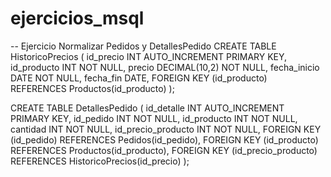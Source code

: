 # ejercicios_msql
-- Ejercicio Normalizar Pedidos y DetallesPedido
CREATE TABLE HistoricoPrecios (
    id_precio INT AUTO_INCREMENT PRIMARY KEY,
    id_producto INT NOT NULL,
    precio DECIMAL(10,2) NOT NULL,
    fecha_inicio DATE NOT NULL,
    fecha_fin DATE,
    FOREIGN KEY (id_producto) REFERENCES Productos(id_producto)
);

CREATE TABLE DetallesPedido (
    id_detalle INT AUTO_INCREMENT PRIMARY KEY,
    id_pedido INT NOT NULL,
    id_producto INT NOT NULL,
    cantidad INT NOT NULL,
    id_precio_producto INT NOT NULL,
    FOREIGN KEY (id_pedido) REFERENCES Pedidos(id_pedido),
    FOREIGN KEY (id_producto) REFERENCES Productos(id_producto),
    FOREIGN KEY (id_precio_producto) REFERENCES HistoricoPrecios(id_precio)
);